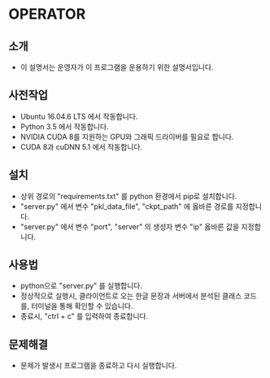 # OPERATOR

## 소개
* 이 설명서는 운영자가 이 프로그램을 운용하기 위한 설명서입니다.

## 사전작업
* Ubuntu 16.04.6 LTS 에서 작동합니다.
* Python 3.5 에서 작동합니다.
* NVIDIA CUDA 8를 지원하는 GPU와 그래픽 드라이버를 필요로 합니다.
* CUDA 8과 cuDNN 5.1 에서 작동합니다.

## 설치
* 상위 경로의 "requirements.txt" 를 python 환경에서 pip로 설치합니다.
* "server.py" 에서 변수 "pkl_data_file", "ckpt_path" 에 옳바른 경로를 지정합니다.
* "server.py" 에서 변수 "port", "server" 의 생성자 변수 "ip" 옳바른 값을 지정합니다.

## 사용법
* python으로 "server.py" 를 실행합니다.
* 정상적으로 실행시, 클라이언트로 오는 한글 문장과 서버에서 분석된 클래스 코드를, 터미널을 통해 확인할 수 있습니다.
* 종료시, "ctrl + c" 를 입력하여 종료합니다.

## 문제해결
* 문제가 발생시 프로그램을 종료하고 다시 실행합니다.
